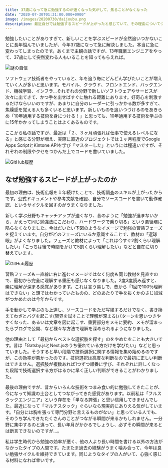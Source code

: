 ```yaml
---
title: 37歳になって急に勉強するのが速くなった気がして、焦ることがなくなった
date: "2020-07-30T01:31:00.000+0900"
image: /images/20200730/daijoubu.png
description: 最近自分では勉強するスピードが上がったと感じていて、その理由についてつらつらと
---
```


勉強したいことがありすぎて、新しいことを学ぶスピードが全然追いつかないことに長年悩んでいましたが、今年37歳になって急に解決しました。本当に急に変わってしまったのです。あくまで主観の話ですが、13年職業エンジニアをやって、37歳にして突然変わる人もいることを知ってもらえれば。

![謎の自信](/images/20200730/daijoubu.png)

ソフトウェア技術者をやっていると、年を追う毎にどんどん学びたいことが増えていく人が多いと思います。モバイル、クラウド、フロントエンド、バックエンド、機械学習、インフラ…それぞれの分野で新しいソフトウェアやサービスが次々に出てきて、かつ手を出せばすぐに触れる距離にあります。好奇心を刺激するだけならいいのですが、あまりに自分のレーダーに引っかかる数が多すぎて、焦燥感を覚える人も多くいると思います。新しいものを追いつづけるのをあきらめ「10年通用する技術を身につける！」と思っても、10年通用する技術を学ぶのに15年かかってしまうことはよくあるものです。

ここから私の話ですが、最近は「２、３ヶ月頑張れば仕事で使えるレベルになる」と感じる分野が増え、実際に直近のプロジェクトでは１ヶ月程度でGoogle Apps ScriptとKintone APIを学び「マスターした」というには程遠いですが、それぞれの制限やクセをつかんだ上でコードを書いていました。

![GitHub履歴](/images/20200730/github.png)

## なぜ勉強するスピードが上がったのか

最初の理由は、技術広報を１年続けたことで、技術調査のスキルが上がったからです。公式ドキュメントや参考文献を確認、自分でソースコードを書いて動作確認、というサイクルを回すのがうまくなりました。

新しく学ぶ分野もキャッチアップが速くなり、昔のように「勉強が進まないから、かえって同じ勉強法にこだわり、ハードワークで乗り切る」という悪循環に陥らなくなりました。今はだいたい下図のようなイメージで勉強の習熟フェーズを捉えています。自分がどのフェーズにいるか意識することで、教材の「選球眼」がよくなりました。フェーズと教材によって「これは今すぐ2割くらい理解したい」「こっちは後で時間をかけて5割くらい理解したい」などと自在に切り替えています。

![GitHub履歴](/images/20200730/study-phases.png)


習熟フェーズも一直線に右に進むイメージではなく何度も同じ教材を見直すので、最初から完全に理解する重圧も感じなくなりました。2度3度読み返すと、楽に理解が深まる感覚があります。これは言う易しで、昔から「1回で100％理解はできない」と頭ではわかっていたものの、どのあたりで手を抜くかのさじ加減がつかめたのは今年からです。

手を動かして学ぶのも上達し、ソースコードをただ写経するだけでなく、書き換えてわざとバグを起こす(限界を試すことで理解が深まる)パターンを思いつきやすくなった、あるいは文章を図に起こす、重要部分をメモに要約、メモが溜まったらブログで公開、など様々な方法で理解を深められるようになりました。

他の理由として「最初からベストな選択肢を探す」のをやめたをことも大きいです。昔は「Gatsby.jsとNext.jsのうち優れている方だけを学びたい」などと思っていました。そうすると早い段階で技術選択に関する情報を集め始めるのですが、この効率が悪かったのです。技術選択は高度な判断なので最初に正しい判断はできません。選択肢が複数あれば1つずつ順番に学び、それぞれに詳しくなった段階で技術選択する方がはるかに早く正しい判断ができることがわかりました。

最後の理由ですが、昔からいろんな技術をつまみ食い的に勉強してきたことが、今になって知識の土台としてつながってきた感覚があります。以前私は「フルスタックエンジニア」という存在を「単なる誇張」と思い信用してきませんでした。最近になって「マルチスタック」ぐらいなら現実的にありえる気がしています。「自分には胸を張って専門分野と言えるものがない」と思っている人でも、そのうち学んできたたくさんのことがつながる瞬間が来るかもしれません。一分野に集中するのと違って、長い年月がかかるでしょうし、必ずその瞬間が来るとは断言できないのですが…。

私は学生時代から勉強の効率が悪く、他の人より長い時間を書ける以外の方法がなかったタイプの人間です。たまたま過去の経験がうまく噛み合って、今年は良い勉強サイクルを維持できています。同じようなタイプの人がいて、心強く感じる材料になれば幸いです。
